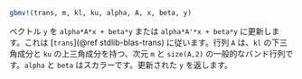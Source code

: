 ```julia
gbmv!(trans, m, kl, ku, alpha, A, x, beta, y)
```

ベクトル `y` を `alpha*A*x + beta*y` または `alpha*A'*x + beta*y` に更新します。これは [`trans`](@ref stdlib-blas-trans) に従います。行列 `A` は、`kl` の下三角成分と `ku` の上三角成分を持つ、次元 `m` と `size(A,2)` の一般的なバンド行列です。`alpha` と `beta` はスカラーです。更新された `y` を返します。
